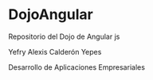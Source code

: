 # DojoAngular
Repositorio del Dojo de Angular js </br>

Yefry Alexis Calderón Yepes </br>

Desarrollo de Aplicaciones Empresariales
